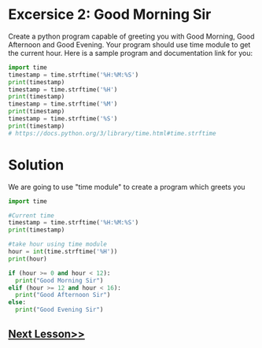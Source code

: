 # Excersice 2: Good Morning Sir
Create a python program capable of greeting you with Good Morning, Good Afternoon and Good Evening. Your program should use time module to get the current hour. Here is a sample program and documentation link for you:
```python
import time
timestamp = time.strftime('%H:%M:%S')
print(timestamp)
timestamp = time.strftime('%H')
print(timestamp)
timestamp = time.strftime('%M')
print(timestamp)
timestamp = time.strftime('%S')
print(timestamp)
# https://docs.python.org/3/library/time.html#time.strftime
```

# Solution
We are going to use "time module" to create a program which greets you

```python
import time

#Current time 
timestamp = time.strftime('%H:%M:%S')
print(timestamp)

#take hour using time module
hour = int(time.strftime('%H'))
print(hour)

if (hour >= 0 and hour < 12):
  print("Good Morning Sir")
elif (hour >= 12 and hour < 16):
  print("Good Afternoon Sir")
else:
  print("Good Evening Sir")
```

## [Next Lesson>>](https://github.com/Harshita1303/Python-CodewithHarry/blob/main/16-Day-16-Match-Case/.tutorial/Tutorial.md)
